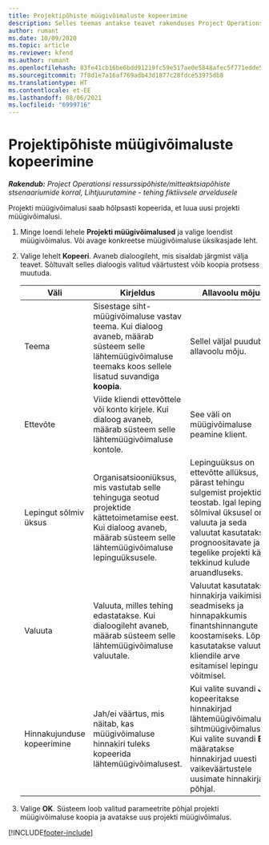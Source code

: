 ```yaml
---
title: Projektipõhiste müügivõimaluste kopeerimine
description: Selles teemas antakse teavet rakenduses Project Operations projektipõhiste müügivõimaluste kopeerimise kohta.
author: rumant
ms.date: 10/09/2020
ms.topic: article
ms.reviewer: kfend
ms.author: rumant
ms.openlocfilehash: 83fe41cb16be6bdd91219fc59e517ae0e5848afec5f771edde575bb5c24f9865
ms.sourcegitcommit: 7f8d1e7a16af769adb43d1877c28fdce53975db8
ms.translationtype: HT
ms.contentlocale: et-EE
ms.lasthandoff: 08/06/2021
ms.locfileid: "6999716"
---
```

# <a name="copy-project-based-opportunities"></a>Projektipõhiste müügivõimaluste kopeerimine

_**Rakendub:** Project Operationsi ressurssipõhiste/mitteaktsiapõhiste stsenaariumide korral,  Lihtjuurutamine - tehing fiktiivsele arveldusele_


Projekti müügivõimalusi saab hõlpsasti kopeerida, et luua uusi projekti müügivõimalusi. 

1. Minge loendi lehele **Projekti müügivõimalused** ja valige loendist müügivõimalus. Või avage konkreetse müügivõimaluse üksikasjade leht. 
2. Valige lehelt **Kopeeri**. Avaneb dialoogileht, mis sisaldab järgmist välja teavet. Sõltuvalt selles dialoogis valitud väärtustest võib koopia protsess muutuda.

    | **Väli** | **Kirjeldus** | **Allavoolu mõjud** |
    | --- | --- | --- |
    | Teema | Sisestage siht-müügivõimaluse vastav teema. Kui dialoog avaneb, määrab süsteem selle lähtemüügivõimaluse teemaks koos sellele lisatud suvandiga **koopia**. | Sellel väljal puudub allavoolu mõju. |
    | Ettevõte | Viide kliendi ettevõttele või konto kirjele. Kui dialoog avaneb, määrab süsteem selle lähtemüügivõimaluse kontole. | See väli on müügivõimaluse peamine klient. |
    | Lepingut sõlmiv üksus | Organisatsiooniüksus, mis vastutab selle tehinguga seotud projektide kättetoimetamise eest. Kui dialoog avaneb, määrab süsteem selle lähtemüügivõimaluse lepinguüksusele. | Lepinguüksus on ettevõtte allüksus, kes pärast tehingu sulgemist projektid teostab. Igal lepingut sõlmival üksusel on valuuta ja seda valuutat kasutatakse prognoositavate ja tegelike projekti käigus tekkinud kulude aruandluseks. |
    | Valuuta | Valuuta, milles tehing edastatakse. Kui dialoogileht avaneb, määrab süsteem selle lähtemüügivõimaluse valuutale. | Valuutat kasutatakse hinnakirja vaikimisi seadmiseks ja hinnapakkumis finantshinnangute koostamiseks. Lõpuks kasutatakse valuutat kliendile arve esitamisel lepingu võitmisel. |
    | Hinnakujunduse kopeerimine | Jah/ei väärtus, mis näitab, kas müügivõimaluse hinnakiri tuleks kopeerida lähtemüügivõimalusest. | Kui valite suvandi **Jah**, kopeeritakse hinnakirjad lähtemüügivõimalusest sihtmüügivõimalusele. Kui valite suvandi **Ei**, määratakse hinnakirjad uuesti vaikeväärtustele uusimate hinnakirjade põhjal. |

3. Valige **OK**. Süsteem loob valitud parameetrite põhjal projekti müügivõimaluse koopia ja avatakse uus projekti müügivõimalus.


[!INCLUDE[footer-include](../includes/footer-banner.md)]